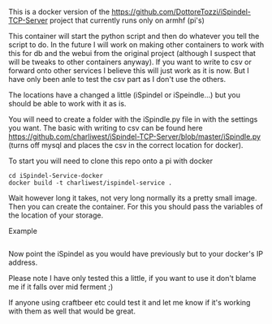 This is a docker version of the https://github.com/DottoreTozzi/iSpindel-TCP-Server project that currently runs only on armhf (pi's)

This container will start the python script and then do whatever you tell the script to do. In the future I will work on making other containers to work with this for db and the webui from the original project (although I suspect that will be tweaks to other containers anyway). If you want to write to csv or forward onto other services I believe this will just work as it is now. But I have only been anle to test the csv part as I don't use the others.

The locations have a changed a little (iSpindel or iSpeindle...) but you should be able to work with it as is.

You will need to create a folder with the iSpindle.py file in with the settings you want. The basic with writing to csv can be found here https://github.com/charliwest/iSpindel-TCP-Server/blob/master/iSpindle.py (turns off mysql and places the csv in the correct location for docker).

To start you will need to clone this repo onto a pi with docker

```git clone https://github.com/charliwest/iSpindel-Service-docker
cd iSpindel-Service-docker
docker build -t charliwest/ispindel-service .
```

Wait however long it takes, not very long normally its a pretty small image. Then you can create the container. For this you should pass the variables of the location of your storage. 

Example
```docker create --restart=always --name=ispindle -v /storage/ispindle:/config/ispindle -e PUID=1010 -e PGID=1010 -p 9501:9501 -v /etc/timezone:/etc/timezone -v /etc/localtime:/etc/localtime charliwest/ispindel-service
```

Now point the iSpindel as you would have previously but to your docker's IP address.

Please note I have only tested this a little, if you want to use it don't blame me if it falls over mid ferment ;)

If anyone using craftbeer etc could test it and let me know if it's working with them as well that would be great.
